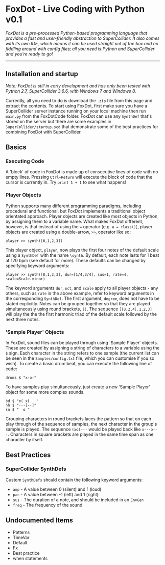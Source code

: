 FoxDot - Live Coding with Python v0.1
=====================================

*FoxDot is a pre-processed Python-based programming language that provides a fast and user-friendly abstraction to SuperCollider. It also comes with its own IDE, which means it can be used straight out of the box and no fiddling around with config files; all you need is Python and SuperCollider and you're ready to go!*

---

## Installation and startup

*Note: FoxDot is still in early development and has only been tested with Python 2.7, SuperCollider 3.6.6, with Windows 7 and Windows 8.*

Currently, all you need to do is download the `.zip` file from this page and extract the contents. To start using FoxDot, first make sure you have a SuperCollider server instance running on your local machine then run `main.py` from the FoxDotCode folder. FoxDot can use any `SynthDef` that's stored on the server but there are some examples in `SuperCollider/startup.scd` that demonstrate some of the best practices for combining FoxDot with SuperCollider.

## Basics

### Executing Code

A 'block' of code in FoxDot is made up of consecutive lines of code with no empty lines. Pressing `Ctrl+Return` will execute the block of code that the cursor is currently in. Try `print 1 + 1` to see what happens!

### Player Objects

Python supports many different programming paradigms, including procedural and functional, but FoxDot implements a traditional object orientated approach. Player objects are created like most objects in Python, by assigning them to a variable name. What makes FoxDot different, however, is that instead of using the `=` operator (e.g. `a = class()`), player objects are created using a double-arrow, `>>`, operator like so:

	player >> synth([0,1,2,3])

This player object, `player`, now plays the first four notes of the default scale using a `SynthDef` with the name `\synth`. By default, each note lasts for 1 beat at 120 bpm (see default for more). These defaults can be changed by specifying keyword arguments:

	player >> synth([0,1,2,3], dur=[1/4,3/4], sus=1, rate=4, scale=Scale.minor)

The keyword arguments `dur`, `oct`, and `scale` apply to all player objects - any others, such as `rate` in the above example, refer to keyword arguments in the corresponding `SynthDef`. The first argument, `degree`, does not have to be stated explicitly. Notes can be grouped together so that they are played simultaneously using round brackets, `()`. The sequence `[(0,2,4),1,2,3]` will play the the the first harmonic triad of the default scale followed by the next three notes.

### 'Sample Player' Objects

In FoxDot, sound files can be played through using 'Sample Player' objects. These are created by assigning a string of characters to a variable using the `$` sign. Each character in the string refers to one sample (the current list can be seen in the `Samples/config.txt` file, which you can customise if you so wish). To create a basic drum beat, you can execute the following line of code:

	drums $ "x-o-"

To have samples play simultaneously, just create a new 'Sample Player' object for some more complex sounds.

	bd $ "x( x)   "
	hh $ "---[--]"
	sn $ "  o "

Grouping characters in round brackets laces the pattern so that on each play through of the sequence of samples, the next character in the group's sample is played. The sequence `(xo)---` would be played back like `x---o---`. Characters in  square brackets are played in the same time span as one character by itself.

## Best Practices

### SuperCollider SynthDefs

Custom `SynthDefs` should contain the following keyword arguments:

* `amp` - A value between 0 (silent) and 1 (loud)
* `pan` - A value between -1 (left) and 1 (right) 
* `sus` - The duration of a note, and should be included in an `EnvGen`
* `freq` - The frequency of the sound

## Undocumented Items

* Patterns
* TimeVar
* Default
* Fx
* Best practice
* when statements